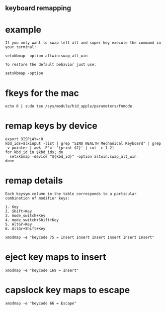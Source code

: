 ## keyboard remapping

# example
```
If you only want to swap left alt and super key execute the command in your terminal:

setxkbmap -option altwin:swap_alt_win

To restore the default behavior just use:

setxkbmap -option
```


# fkeys for the mac
```
echo 0 | sudo tee /sys/module/hid_apple/parameters/fnmode
```

# remap keys by device
```
export DISPLAY=:0
kbd_ids=$(xinput -list | grep "SINO WEALTH Mechanical Keyboard" | grep -v pointer | awk -F'=' '{print $2}' | cut -c 1-2)
for kbd_id in $kbd_ids; do
  setxkbmap -device "${kbd_id}" -option altwin:swap_alt_win
done
```

# remap details
```
Each keysym column in the table corresponds to a particular combination of modifier keys:

1. Key
2. Shift+Key
3. mode_switch+Key
4. mode_switch+Shift+Key
5. AltGr+Key
6. AltGr+Shift+Key

xmodmap -e "keycode 75 = Insert Insert Insert Insert Insert Insert"
```

# eject key maps to insert
```
xmodmap -e "keycode 169 = Insert"
```


# capslock key maps to escape
```
xmodmap -e "keycode 66 = Escape"
```
